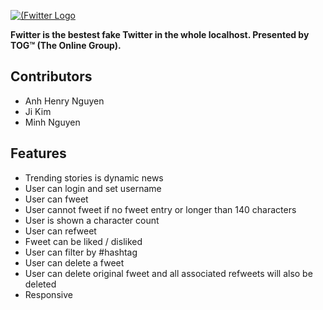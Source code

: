 [![(Fwitter Logo](https://fake-twitter.netlify.app/img/fwitter-logo.png)](https://fake-twitter.netlify.app/)

**Fwitter is the bestest fake Twitter in the whole localhost. Presented by TOG™ (The Online Group).**

## Contributors

* Anh Henry Nguyen
* Ji Kim
* Minh Nguyen

## Features

- Trending stories is dynamic news
- User can login and set username
- User can fweet
- User cannot fweet if no fweet entry or longer than 140 characters
- User is shown a character count
- User can refweet
- Fweet can be liked / disliked
- User can filter by #hashtag
- User can delete a fweet
- User can delete original fweet and all associated refweets will also be deleted
- Responsive